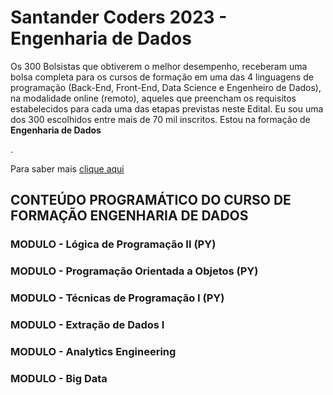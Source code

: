 # Santander Coders 2023 - Engenharia de Dados

<p>Os 300 Bolsistas que obtiverem o melhor desempenho, receberam uma bolsa completa para os cursos de formação em uma das 4 linguagens de programação (Back-End, Front-End, Data Science e Engenheiro de Dados), na modalidade online (remoto), aqueles que preencham os requisitos estabelecidos para cada uma das etapas previstas neste Edital. Eu sou uma dos 300 escolhidos entre mais de 70 mil inscritos. Estou na formação de <b>Engenharia de Dados</b></p>.

<p>Para saber mais <a href="https://app.becas-santander.com/pt-BR/program/bolsas-santander-tecnologia-santander-coders-2023">clique aqui</a></p>

## CONTEÚDO PROGRAMÁTICO DO CURSO DE FORMAÇÃO ENGENHARIA DE DADOS
### MODULO - Lógica de Programação II (PY)
### MODULO - Programação Orientada a Objetos (PY)
### MODULO - Técnicas de Programação I (PY)
### MODULO - Extração de Dados I
### MODULO - Analytics Engineering
### MODULO - Big Data